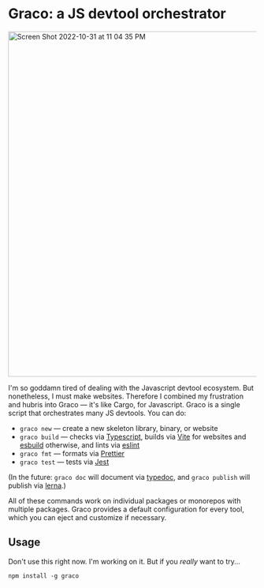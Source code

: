 # Graco: a JS devtool orchestrator

<img width="700" alt="Screen Shot 2022-10-31 at 11 04 35 PM" src="https://user-images.githubusercontent.com/663326/199170700-60027b7f-dfaa-43d6-8afe-3296d8307727.png">

I'm so goddamn tired of dealing with the Javascript devtool ecosystem. But nonetheless, I must make websites. Therefore I combined my frustration and hubris into Graco &mdash; it's like Cargo, for Javascript. Graco is a single script that orchestrates many JS devtools. You can do:

* `graco new` &mdash; create a new skeleton library, binary, or website
* `graco build` &mdash; checks via [Typescript](https://www.typescriptlang.org/), builds via [Vite](https://vitejs.dev/) for websites and [esbuild](https://esbuild.github.io/) otherwise, and lints via [eslint](https://eslint.org/)
* `graco fmt` &mdash; formats via [Prettier](https://prettier.io/)
* `graco test` &mdash; tests via [Jest](https://jestjs.io/)

(In the future: `graco doc` will document via [typedoc](https://typedoc.org/), and `graco publish` will publish via [lerna](https://lerna.js.org/).)

All of these commands work on individual packages or monorepos with multiple packages. Graco provides a default configuration for every tool, which you can eject and customize if necessary.

## Usage

Don't use this right now. I'm working on it. But if you *really* want to try...

```
npm install -g graco
```
